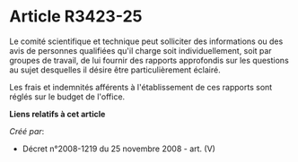 # Article R3423-25

Le comité scientifique et technique peut solliciter des informations ou des avis de personnes qualifiées qu'il charge soit
individuellement, soit par groupes de travail, de lui fournir des rapports approfondis sur les questions au sujet desquelles
il désire être particulièrement éclairé.

Les frais et indemnités afférents à l'établissement de ces rapports sont réglés sur le budget de l'office.

**Liens relatifs à cet article**

_Créé par_:

  - Décret n°2008-1219 du 25 novembre 2008 - art. (V)
